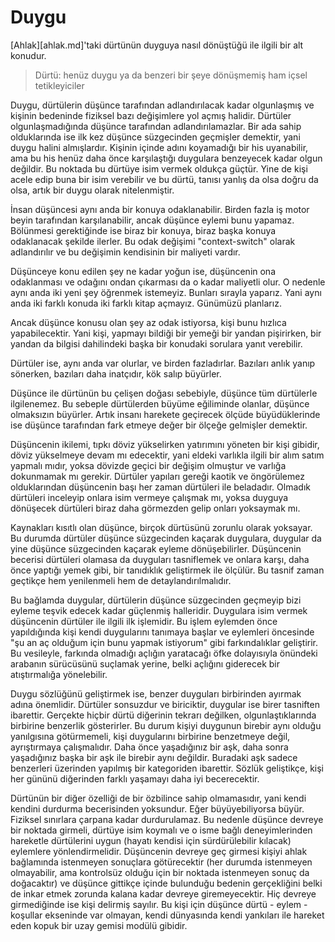 # Duygu

[Ahlak][ahlak.md]'taki dürtünün duyguya nasıl dönüştüğü ile ilgili bir alt
konudur.

> Dürtü: henüz duygu ya da benzeri bir şeye dönüşmemiş ham içsel tetikleyiciler

Duygu, dürtülerin düşünce tarafından adlandırılacak kadar olgunlaşmış ve kişinin
bedeninde fiziksel bazı değişimlere yol açmış halidir. Dürtüler
olgunlaşmadığında düşünce tarafından adlandırılamazlar. Bir ada sahip
olduklarında ise ilk kez düşünce süzgecinden geçmişler demektir, yani duygu
halini almışlardır. Kişinin içinde adını koyamadığı bir his uyanabilir, ama bu
his henüz daha önce karşılaştığı duygulara benzeyecek kadar olgun değildir. Bu
noktada bu dürtüye isim vermek oldukça güçtür. Yine de kişi acele edip buna bir
isim verebilir ve bu dürtü, tanısı yanlış da olsa doğru da olsa, artık bir duygu
olarak nitelenmiştir.

İnsan düşüncesi aynı anda bir konuya odaklanabilir. Birden fazla iş motor beyin
tarafından karşılanabilir, ancak düşünce eylemi bunu yapamaz. Bölünmesi
gerektiğinde ise biraz bir konuya, biraz başka konuya odaklanacak şekilde
ilerler. Bu odak değişimi "context-switch" olarak adlandırılır ve bu değişimin
kendisinin bir maliyeti vardır.

Düşünceye konu edilen şey ne kadar yoğun ise, düşüncenin ona odaklanması ve
odağını ondan çıkarması da o kadar maliyetli olur.  O nedenle aynı anda iki yeni
şey öğrenmek istemeyiz. Bunları sırayla yaparız.  Yani aynı anda iki farklı
konuda iki farklı kitap açmayız. Günümüzü planlarız.

Ancak düşünce konusu olan şey az odak istiyorsa, kişi bunu hızlıca
yapabilecektir. Yani kişi, yapmayı bildiği bir yemeği bir yandan pişirirken, bir
yandan da bilgisi dahilindeki başka bir konudaki sorulara yanıt verebilir.

Dürtüler ise, aynı anda var olurlar, ve birden fazladırlar. Bazıları anlık yanıp
sönerken, bazıları daha inatçıdır, kök salıp büyürler.

Düşünce ile dürtünün bu çelişen doğası sebebiyle, düşünce tüm dürtülerle
ilgilenemez. Bu sebeple dürtülerden büyüme eğiliminde olanlar, düşünce
olmaksızın büyürler. Artık insanı harekete geçirecek ölçüde büyüdüklerinde ise
düşünce tarafından fark etmeye değer bir ölçeğe gelmişler demektir.

Düşüncenin ikilemi, tıpkı döviz yükselirken yatırımını yöneten bir kişi gibidir,
döviz yükselmeye devam mı edecektir, yani eldeki varlıkla ilgili bir alım satım
yapmalı mıdır, yoksa dövizde geçici bir değişim olmuştur ve varlığa dokunmamak
mı gerekir. Dürtüler yapıları gereği kaotik ve öngörülemez olduklarından
düşüncenin başı her zaman dürtüleri ile beladadır. Olmadık dürtüleri inceleyip
onlara isim vermeye çalışmak mı, yoksa duyguya dönüşecek dürtüleri biraz daha
görmezden gelip onları yoksaymak mı.

Kaynakları kısıtlı olan düşünce, birçok dürtüsünü zorunlu olarak yoksayar.  Bu
durumda dürtüler düşünce süzgecinden kaçarak duygulara, duygular da yine düşünce
süzgecinden kaçarak eyleme dönüşebilirler. Düşüncenin becerisi dürtüleri olamasa
da duyguları tasniflemek ve onlara karşı, daha önce yaptığı yemek gibi, bir
tanıdıklık geliştirmek ile ölçülür. Bu tasnif zaman geçtikçe hem yenilenmeli hem
de detaylandırılmalıdır.

Bu bağlamda duygular, dürtülerin düşünce süzgecinden geçmeyip bizi eyleme teşvik
edecek kadar güçlenmiş halleridir. Duygulara isim vermek düşüncenin dürtüler ile
ilgili ilk işlemidir. Bu işlem eylemden önce yapıldığında kişi kendi duygularını
tanımaya başlar ve eylemleri öncesinde "şu an aç olduğum için bunu yapmak
istiyorum" gibi farkındalıklar geliştirir. Bu vesileyle, farkında olmadığı
açlığın yaratacağı öfke dolayısıyla önündeki arabanın sürücüsünü suçlamak
yerine, belki açlığını giderecek bir atıştırmalığa yönelebilir.

Duygu sözlüğünü geliştirmek ise, benzer duyguları birbirinden ayırmak adına
önemlidir. Dürtüler sonsuzdur ve biriciktir, duygular ise birer tasniften
ibarettir. Gerçekte hiçbir dürtü diğerinin tekrarı değilken, olgunlaştıklarında
birbirine benzerlik gösterirler. Bu durum kişiyi duygunun birebir aynı olduğu
yanılgısına götürmemeli, kişi duygularını birbirine benzetmeye değil,
ayrıştırmaya çalışmalıdır. Daha önce yaşadığınız bir aşk, daha sonra yaşadığınız
başka bir aşk ile birebir aynı değildir. Buradaki aşk sadece benzerleri
üzerinden yapılmış bir kategoriden ibarettir. Sözlük geliştikçe, kişi her gününü
diğerinden farklı yaşamayı daha iyi becerecektir.

Dürtünün bir diğer özelliği de bir özbilince sahip olmamasıdır, yani kendi
kendini durdurma becerisinden yoksundur. Eğer büyüyebiliyorsa büyür. Fiziksel
sınırlara çarpana kadar durdurulamaz. Bu nedenle düşünce devreye bir noktada
girmeli, dürtüye isim koymalı ve o isme bağlı deneyimlerinden hareketle
dürtülerini uygun (hayatı kendisi için sürdürülebilir kılacak) eylemlere
yönlendirmelidir. Düşüncenin devreye geç girmesi kişiyi ahlak bağlamında
istenmeyen sonuçlara götürecektir (her durumda istenmeyen olmayabilir, ama
kontrolsüz olduğu için bir noktada istenmeyen sonuç da doğacaktır) ve düşünce
gittikçe içinde bulunduğu bedenin gerçekliğini belki de inkar etmek zorunda
kalana kadar devreye giremeyecektir. Hiç devreye girmediğinde ise kişi delirmiş
sayılır. Bu kişi için düşünce dürtü - eylem - koşullar ekseninde var olmayan,
kendi dünyasında kendi yankıları ile hareket eden kopuk bir uzay gemisi modülü
gibidir.
